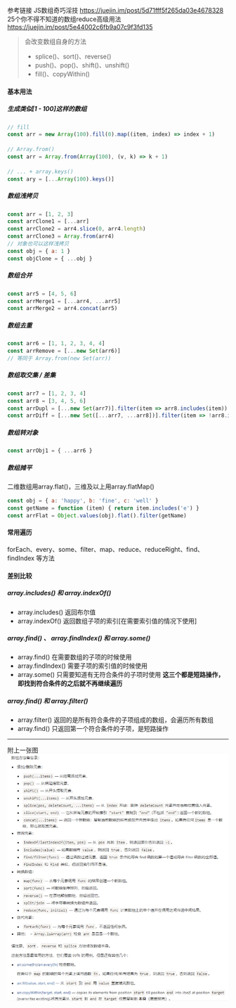 参考链接
JS数组奇巧淫技
https://juejin.im/post/5d71fff5f265da03e4678328
25个你不得不知道的数组reduce高级用法
https://juejin.im/post/5e44002c6fb9a07c9f3fd135
> 会改变数组自身的方法
> - splice()、sort()、reverse()
> - push()、pop()、shift()、unshift()
> - fill()、copyWithin()

#### 基本用法

##### 生成类似[1 - 100]这样的数组
```javascript
// fill
const arr = new Array(100).fill(0).map((item, index) => index + 1)

// Array.from()
const arr = Array.from(Array(100), (v, k) => k + 1)

// ... + array.keys()
const ary = [...Array(100).keys()] 
```
##### 数组浅拷贝
```javascript
const arr = [1, 2, 3]
const arrClone1 = [...arr]
const arrClone2 = arr4.slice(0, arr4.length)
const arrClone3 = Array.from(arr4)
// 对象也可以这样浅拷贝
const obj = { a: 1 }
const objClone = { ...obj }
```
##### 数组合并
```javascript
const arr5 = [4, 5, 6]
const arrMerge1 = [...arr4, ...arr5]
const arrMerge2 = arr4.concat(arr5)
```
##### 数组去重
```javascript
const arr6 = [1, 1, 2, 3, 4, 4]
const arrRemove = [...new Set(arr6)]
// 等同于 Array.from(new Set(arr))
```
##### 数组取交集 / 差集
```javascript
const arr7 = [1, 2, 3, 4]
const arr8 = [3, 4, 5, 6]
const arrDupl = [...new Set(arr7)].filter(item => arr8.includes(item))
const arrDiff = [...new Set([...arr7, ...arr8])].filter(item => !arr8.includes(item) || !arr7.includes(item))
```
##### 数组转对象
```javascript
const arrObj1 = { ...arr6 }
```
##### 数组摊平
二维数组用array.flat()，三维及以上用array.flatMap()
```javascript
const obj = { a: 'happy', b: 'fine', c: 'well' }
const getName = function (item) { return item.includes('e') }
const arrFlat = Object.values(obj).flat().filter(getName)
```
#### 常用遍历
forEach、every、some、filter、map、reduce、reduceRight、find、findIndex 等方法

#### 差别比较
##### array.includes() 和 array.indexOf()
- array.includes() 返回布尔值
- array.indexOf() 返回数组子项的索引[在需要索引值的情况下使用]
##### array.find() 、 array.findIndex() 和 array.some()
- array.find() 在需要数组的子项的时候使用
- array.findIndex() 需要子项的索引值的时候使用
- array.some() 只需要知道有无符合条件的子项时使用
**这三个都是短路操作，即找到符合条件的之后就不再继续遍历**
##### array.find() 和 array.filter()
- array.filter() 返回的是所有符合条件的子项组成的数组，会遍历所有数组
- array.find() 只返回第一个符合条件的子项，是短路操作
***
附上一张图
![](arrayFunc.png)